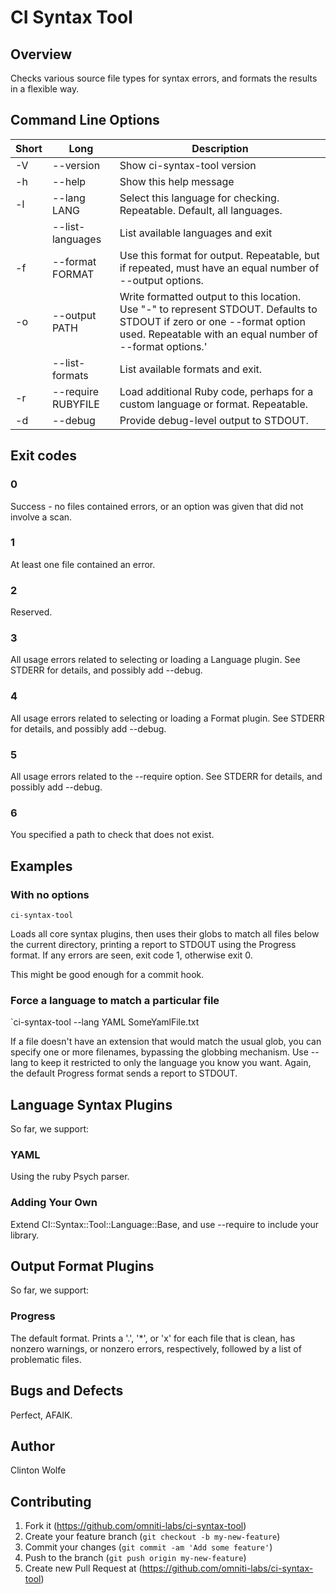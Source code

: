 # CI Syntax Tool

## Overview

Checks various source file types for syntax errors, and formats the results in a flexible way.

## Command Line Options

| Short | Long | Description |
|-------|------|-------------|
| -V    | --version | Show ci-syntax-tool version |
| -h    | --help    | Show this help message |
| -l    | --lang LANG| Select this language for checking.  Repeatable.  Default, all languages.|
|       | --list-languages | List available languages and exit |
| -f    | --format FORMAT  | Use this format for output.  Repeatable, but if repeated, must have an equal number of --output options.|
| -o    | --output PATH    | Write formatted output to this location.  Use "-" to represent STDOUT.  Defaults to STDOUT if zero or one --format option used.  Repeatable with an equal number of --format options.'|
|       | --list-formats   | List available formats and exit.|
| -r    | --require RUBYFILE | Load additional Ruby code, perhaps for a custom language or format.  Repeatable. |
| -d    | --debug | Provide debug-level output to STDOUT.|

## Exit codes

### 0

Success - no files contained errors, or an option was given that did not involve a scan.

### 1

At least one file contained an error.

### 2

Reserved.

### 3

All usage errors related to selecting or loading a Language plugin.  See STDERR for details, and possibly add --debug.

### 4

All usage errors related to selecting or loading a Format plugin.  See STDERR for details, and possibly add --debug.

### 5

All usage errors related to the --require option.  See STDERR for details, and possibly add --debug.

### 6

You specified a path to check that does not exist.

## Examples

### With no options

`ci-syntax-tool`

Loads all core syntax plugins, then uses their globs to match all files below the current directory, printing a report to STDOUT using the Progress format.  If any errors are seen, exit code 1, otherwise exit 0.

This might be good enough for a commit hook.

### Force a language to match a particular file

`ci-syntax-tool --lang YAML SomeYamlFile.txt

If a file doesn't have an extension that would match the usual glob, you can specify one or more filenames, bypassing the globbing mechanism.  Use --lang to keep it restricted to only the language you know you want.  Again, the default Progress format sends a report to STDOUT.

## Language Syntax Plugins

So far, we support:

### YAML

Using the ruby Psych parser.

### Adding Your Own

Extend CI::Syntax::Tool::Language::Base, and use --require to include your library.

## Output Format Plugins

So far, we support:

### Progress

The default format.  Prints a '.', '*', or 'x' for each file that is clean, has nonzero warnings, or nonzero errors, respectively, followed by a list of problematic files.

## Bugs and Defects

Perfect, AFAIK.

## Author

Clinton Wolfe

## Contributing

1. Fork it (https://github.com/omniti-labs/ci-syntax-tool)
2. Create your feature branch (`git checkout -b my-new-feature`)
3. Commit your changes (`git commit -am 'Add some feature'`)
4. Push to the branch (`git push origin my-new-feature`)
5. Create new Pull Request at (https://github.com/omniti-labs/ci-syntax-tool)
